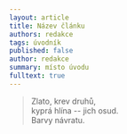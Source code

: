 ```yaml
---
layout: article
title: Název článku
authors: redakce
tags: úvodník
published: false
author: redakce
summary: místo úvodu
fulltext: true
---
```

> Zlato, krev druhů,<br>
> kyprá hlína -- jich osud.<br>
> Barvy návratu.